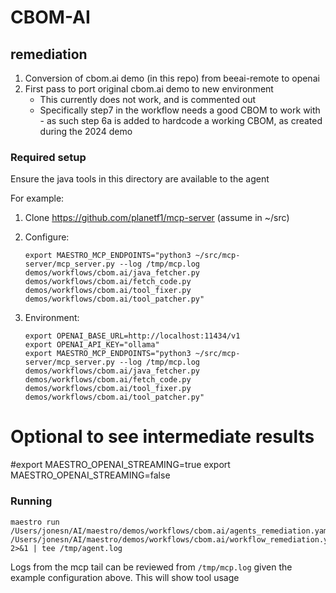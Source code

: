 # CBOM-AI

## remediation

1. Conversion of  cbom.ai demo (in this repo) from beeai-remote to openai
2. First pass to port original cbom.ai demo to new environment
    * This currently does not work, and is commented out
    * Specifically step7 in the workflow needs a good CBOM to work with - as such step 6a is added to
      hardcode a working CBOM, as created during the 2024 demo 

### Required setup

Ensure the java tools in this directory are available to the agent

For example:

1. Clone https://github.com/planetf1/mcp-server (assume in ~/src)
2. Configure:
    ```shell
    export MAESTRO_MCP_ENDPOINTS="python3 ~/src/mcp-server/mcp_server.py --log /tmp/mcp.log demos/workflows/cbom.ai/java_fetcher.py demos/workflows/cbom.ai/fetch_code.py demos/workflows/cbom.ai/tool_fixer.py demos/workflows/cbom.ai/tool_patcher.py"
    ```

3. Environment:
    ```
    export OPENAI_BASE_URL=http://localhost:11434/v1
    export OPENAI_API_KEY="ollama"
    export MAESTRO_MCP_ENDPOINTS="python3 ~/src/mcp-server/mcp_server.py --log /tmp/mcp.log demos/workflows/cbom.ai/java_fetcher.py demos/workflows/cbom.ai/fetch_code.py demos/workflows/cbom.ai/tool_fixer.py demos/workflows/cbom.ai/tool_patcher.py"
    ```
# Optional to see intermediate results
#export MAESTRO_OPENAI_STREAMING=true
export MAESTRO_OPENAI_STREAMING=false


### Running

```
maestro run /Users/jonesn/AI/maestro/demos/workflows/cbom.ai/agents_remediation.yaml /Users/jonesn/AI/maestro/demos/workflows/cbom.ai/workflow_remediation.yaml 2>&1 | tee /tmp/agent.log
```

Logs from the mcp tail can be reviewed from `/tmp/mcp.log` given the example configuration above. This will show tool usage
